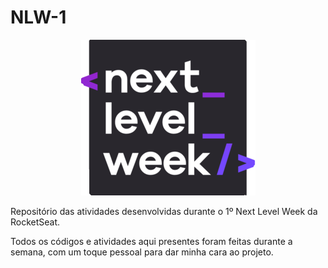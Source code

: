 # NLW-1

<div style="text-align:center"><img src="./images/logo.png" /></div>

Repositório das atividades desenvolvidas durante o 1º Next Level Week da RocketSeat.

Todos os códigos e atividades aqui presentes foram feitas durante a semana, com um toque pessoal para dar minha cara ao projeto.
